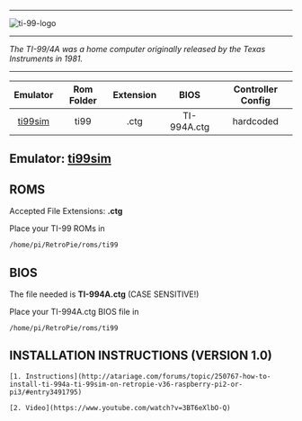 ***
![ti-99-logo](https://cloud.githubusercontent.com/assets/10035308/15901958/cd2fe5dc-2d62-11e6-9c22-7213d37ebc89.png)
***
_The TI-99/4A was a home computer originally released by the Texas Instruments in 1981._
*** 

| Emulator | Rom Folder | Extension | BIOS |  Controller Config |
| :---: | :---: | :---: | :---: | :---: |
| [ti99sim](http://www.mrousseau.org/programs/ti99sim/) | ti99  | .ctg | TI-994A.ctg | hardcoded |

## Emulator: [ti99sim](http://www.mrousseau.org/programs/ti99sim/)

## ROMS
Accepted File Extensions: **.ctg**

Place your TI-99 ROMs in
```
/home/pi/RetroPie/roms/ti99
```

## BIOS

The file needed is **TI-994A.ctg** (CASE SENSITIVE!)

Place your TI-994A.ctg BIOS file in
```
/home/pi/RetroPie/roms/ti99
```


## INSTALLATION INSTRUCTIONS (VERSION 1.0)
```
[1. Instructions](http://atariage.com/forums/topic/250767-how-to-install-ti-994a-ti-99sim-on-retropie-v36-raspberry-pi2-or-pi3/#entry3491795)

[2. Video](https://www.youtube.com/watch?v=3BT6eXlbO-Q)
```




